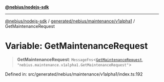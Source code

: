 [**@nebius/nodejs-sdk**](../../../../../README.md)

***

[@nebius/nodejs-sdk](../../../../../README.md) / [generated/nebius/maintenance/v1alpha1](../README.md) / GetMaintenanceRequest

# Variable: GetMaintenanceRequest

> **GetMaintenanceRequest**: `MessageFns`\<[`GetMaintenanceRequest`](../interfaces/GetMaintenanceRequest.md), `"nebius.maintenance.v1alpha1.GetMaintenanceRequest"`\>

Defined in: src/generated/nebius/maintenance/v1alpha1/index.ts:192

